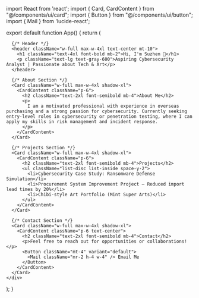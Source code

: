 import React from 'react';
import { Card, CardContent } from "@/components/ui/card";
import { Button } from "@/components/ui/button";
import { Mail } from 'lucide-react';

export default function App() {
  return (
    <div className="min-h-screen bg-gray-50 text-gray-800 flex flex-col items-center p-6 space-y-10">
      
      {/* Header */}
      <header className="w-full max-w-4xl text-center mt-10">
        <h1 className="text-4xl font-bold mb-2">Hi, I'm Suzhen 👋</h1>
        <p className="text-lg text-gray-600">Aspiring Cybersecurity Analyst | Passionate about Tech & Art</p>
      </header>

      {/* About Section */}
      <Card className="w-full max-w-4xl shadow-xl">
        <CardContent className="p-6">
          <h2 className="text-2xl font-semibold mb-4">About Me</h2>
          <p>
            I am a motivated professional with experience in overseas purchasing and a strong passion for cybersecurity. Currently seeking entry-level roles in cybersecurity or penetration testing, where I can apply my skills in risk management and incident response.
          </p>
        </CardContent>
      </Card>

      {/* Projects Section */}
      <Card className="w-full max-w-4xl shadow-xl">
        <CardContent className="p-6">
          <h2 className="text-2xl font-semibold mb-4">Projects</h2>
          <ul className="list-disc list-inside space-y-2">
            <li>Cybersecurity Case Study: Ransomware Defense Simulation</li>
            <li>Procurement System Improvement Project – Reduced import lead times by 20%</li>
            <li>Chibi-style Art Portfolio (Mint Super Arts)</li>
          </ul>
        </CardContent>
      </Card>

      {/* Contact Section */}
      <Card className="w-full max-w-4xl shadow-xl">
        <CardContent className="p-6 text-center">
          <h2 className="text-2xl font-semibold mb-4">Contact</h2>
          <p>Feel free to reach out for opportunities or collaborations!</p>
          <Button className="mt-4" variant="default">
            <Mail className="mr-2 h-4 w-4" /> Email Me
          </Button>
        </CardContent>
      </Card>
    </div>
  );
}
